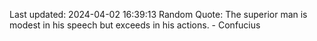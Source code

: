 Last updated: 2024-04-02 16:39:13
Random Quote: The superior man is modest in his speech but exceeds in his actions. - Confucius